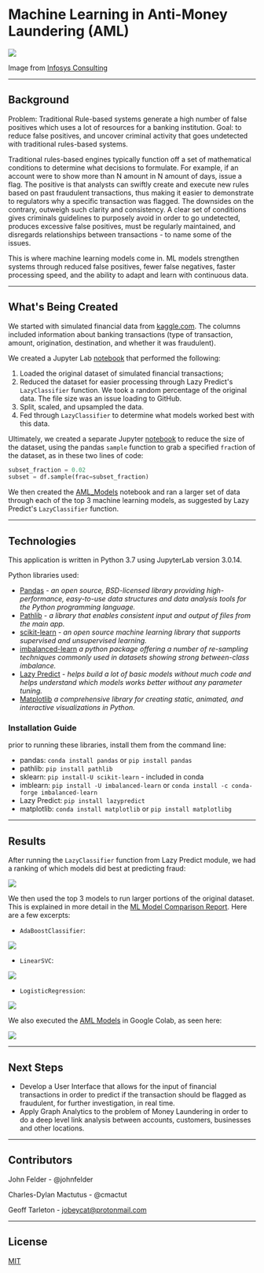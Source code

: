 # Machine Learning in Anti-Money Laundering (AML)

![](Images/Infosys_graphic.png)

Image from [Infosys Consulting](https://www.infosysconsultinginsights.com/2020/01/15/transforming-anti-money-laundering-and-kyc-controls-with-ai-part-i/)


---

## Background

Problem: Traditional Rule-based systems generate a high number of false positives which uses a lot of resources for a banking institution. Goal: to reduce false positives, and uncover criminal activity that goes undetected with traditional rules-based systems.

Traditional rules-based engines typically function off a set of mathematical conditions to determine what decisions to formulate. For example, if an account were to show more than N amount in N amount of days, issue a flag. The positive is that analysts can swiftly create and execute new rules based on past fraudulent transactions, thus making it easier to demonstrate to regulators why a specific transaction was flagged. The downsides on the contrary, outweigh such clarity and consistency. A clear set of conditions gives criminals guidelines to purposely avoid in order to go undetected, produces excessive false positives, must be regularly maintained, and disregards relationships between transactions - to name some of the issues.

This is where machine learning models come in. ML models strengthen systems through reduced false positives, fewer false negatives, faster processing speed, and the ability to adapt and learn with continuous data. 

---

## What's Being Created

We started with simulated financial data from [kaggle.com](https://www.kaggle.com/ealaxi/paysim1). The columns included information about banking transactions (type of transaction, amount, origination, destination, and whether it was fraudulent).

We created a Jupyter Lab [notebook](AML_data_analyzer.ipynb) that performed the following:
 1. Loaded the original dataset of simulated financial transactions;
 2. Reduced the dataset for easier processing through Lazy Predict's `LazyClassifier` function. We took a random percentage of the original data. The file size was an issue loading to GitHub.
 3. Split, scaled, and upsampled the data.
 4. Fed through `LazyClassifier` to determine what models worked best with this data.
 
Ultimately, we created a separate Jupyter [notebook](create_sample_subset.ipynb) to reduce the size of the dataset, using the pandas `sample` function to grab a specified `frac`tion of the dataset, as in these two lines of code:
 ```python
subset_fraction = 0.02
subset = df.sample(frac=subset_fraction)
 ```

We then created the [AML_Models](AML_Models.ipynb) notebook and ran a larger set of data through each of the top 3 machine learning models, as suggested by Lazy Predict's `LazyClassifier` function.

---

## Technologies

This application is written in Python 3.7 using JupyterLab version 3.0.14.

Python libraries used:

 - [Pandas](https://pandas.pydata.org/pandas-docs/stable/) - *an open source, BSD-licensed library providing high-performance, easy-to-use data structures and data analysis tools for the Python programming language.*
 - [Pathlib](https://docs.python.org/3.7/library/pathlib.html) - *a library that enables consistent input and output of files from the main app.*
 - [scikit-learn](https://scikit-learn.org/stable/user_guide.html) - *an open source machine learning library that supports supervised and unsupervised learning.*
 - [imbalanced-learn](https://pypi.org/project/imbalanced-learn/) *a python package offering a number of re-sampling techniques commonly used in datasets showing strong between-class imbalance.*
 - [Lazy Predict](https://lazypredict.readthedocs.io/en/latest/) - *helps build a lot of basic models without much code and helps understand which models works better without any parameter tuning.*
 - [Matplotlib](https://matplotlib.org/) *a comprehensive library for creating static, animated, and interactive visualizations in Python.*

### Installation Guide

prior to running these libraries, install them from the command line:
  - pandas: `conda install pandas` or `pip install pandas`  
  - pathlib: `pip install pathlib`
  - sklearn: `pip install-U scikit-learn` - included in conda
  - imblearn: `pip install -U imbalanced-learn` or `conda install -c conda-forge imbalanced-learn`
  - Lazy Predict: `pip install lazypredict`
  - matplotlib: `conda install matplotlib` or `pip install matplotlibg`
  
---
  
## Results

After running the `LazyClassifier` function from Lazy Predict module, we had a ranking of which models did best at predicting fraud:

![](Images/lazypredict_results.png)

We then used the top 3 models to run larger portions of the original dataset. This is explained in more detail in the [ML Model Comparison Report](ML_model_comparison_report.md). Here are a few excerpts:

* `AdaBoostClassifier`:
<img src="Images/adaboost_scores.png"/>

* `LinearSVC`:
<img src="Images/linearsvc_scores.png"/>
  
* `LogisticRegression`:
<img src="Images/logistic_regression_scores.png"/>

We also executed the [AML Models](AML_models_for_Colab.ipynb) in Google Colab, as seen here:

![](Images/google_colab_run.gif)

---

## Next Steps

 - Develop a User Interface that allows for the input of financial transactions in order to predict if the transaction should be flagged as fraudulent, for further investigation, in real time.
 - Apply Graph Analytics to the problem of Money Laundering in order to do a deep level link analysis between accounts, customers, businesses and other locations.

---

## Contributors

John Felder - @johnfelder

Charles-Dylan Mactutus - @cmactut

Geoff Tarleton - jobeycat@protonmail.com

---

## License

[MIT](LICENSE)
